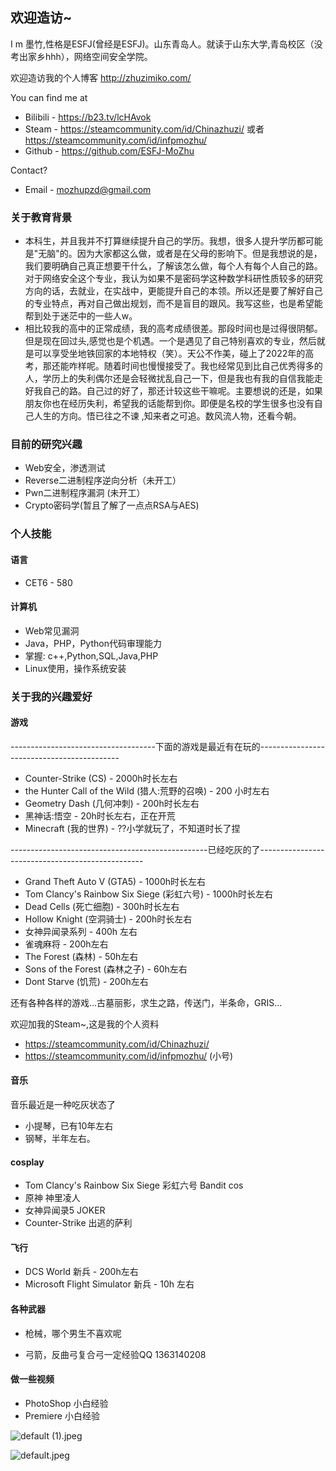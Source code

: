 ## 欢迎造访~

I m 墨竹,性格是ESFJ(曾经是ESFJ)。山东青岛人。就读于山东大学,青岛校区（没考出家乡hhh），网络空间安全学院。

欢迎造访我的个人博客 http://zhuzimiko.com/

You can find me at

* Bilibili  - https://b23.tv/lcHAvok
* Steam - https://steamcommunity.com/id/Chinazhuzi/ 或者 https://steamcommunity.com/id/infpmozhu/
* Github - https://github.com/ESFJ-MoZhu

Contact?

* Email - mozhupzd@gmail.com

### 关于教育背景

* 本科生，并且我并不打算继续提升自己的学历。我想，很多人提升学历都可能是"无脑"的。因为大家都这么做，或者是在父母的影响下。但是我想说的是，我们要明确自己真正想要干什么，了解该怎么做，每个人有每个人自己的路。对于网络安全这个专业，我认为如果不是密码学这种数学科研性质较多的研究方向的话，去就业，在实战中，更能提升自己的本领。所以还是要了解好自己的专业特点，再对自己做出规划，而不是盲目的跟风。我写这些，也是希望能帮到处于迷茫中的一些人w。
* 相比较我的高中的正常成绩，我的高考成绩很差。那段时间也是过得很阴郁。但是现在回过头,感觉也是个机遇。一个是遇见了自己特别喜欢的专业，然后就是可以享受坐地铁回家的本地特权（笑）。天公不作美，碰上了2022年的高考，那还能咋样呢。随着时间也慢慢接受了。我也经常见到比自己优秀得多的人，学历上的失利偶尔还是会轻微扰乱自己一下，但是我也有我的自信我能走好我自己的路。自己过的好了，那还计较这些干嘛呢。主要想说的还是，如果朋友你也在经历失利，希望我的话能帮到你。即便是名校的学生很多也没有自己人生的方向。悟已往之不谏 ,知来者之可追。数风流人物，还看今朝。

### 目前的研究兴趣

* Web安全，渗透测试
* Reverse二进制程序逆向分析（未开工）
* Pwn二进制程序漏洞 (未开工）
* Crypto密码学(暂且了解了一点点RSA与AES)

### 个人技能

#### 语言

* CET6 - 580

#### 计算机

* Web常见漏洞
* Java，PHP，Python代码审理能力
* 掌握: c++,Python,SQL,Java,PHP
* Linux使用，操作系统安装

### 关于我的兴趣爱好

#### 游戏

------------------------------------下面的游戏是最近有在玩的-------------------------------------------

* Counter-Strike (CS) - 2000h时长左右
* the Hunter Call of the Wild (猎人:荒野的召唤) - 200 小时左右
* Geometry Dash (几何冲刺) - 200h时长左右
* 黑神话:悟空 - 20h时长左右，正在开荒
* Minecraft (我的世界) - ??小学就玩了，不知道时长了捏

-------------------------------------------------已经吃灰的了-------------------------------------------------

* Grand Theft Auto V (GTA5) - 1000h时长左右
* Tom Clancy's Rainbow Six Siege (彩虹六号) - 1000h时长左右
* Dead Cells (死亡细胞) - 300h时长左右
* Hollow Knight (空洞骑士) - 200h时长左右
* 女神异闻录系列 - 400h 左右
* 雀魂麻将 - 200h左右
* The Forest (森林) - 50h左右
* Sons of the Forest (森林之子) - 60h左右
* Dont Starve (饥荒) - 200h左右

还有各种各样的游戏...古墓丽影，求生之路，传送门，半条命，GRIS...

欢迎加我的Steam~,这是我的个人资料

* https://steamcommunity.com/id/Chinazhuzi/
* https://steamcommunity.com/id/infpmozhu/ (小号)

#### 音乐

音乐最近是一种吃灰状态了

* 小提琴，已有10年左右
* 钢琴，半年左右。

#### cosplay

* Tom Clancy's Rainbow Six Siege 彩虹六号 Bandit cos
* 原神 神里凌人
* 女神异闻录5  JOKER
* Counter-Strike  出逃的萨利

#### 飞行

* DCS World 新兵 - 200h左右
* Microsoft Flight Simulator 新兵 - 10h 左右

#### 各种武器

* 枪械，哪个男生不喜欢呢

* 弓箭，反曲弓复合弓一定经验QQ 1363140208

#### 做一些视频

* PhotoShop 小白经验
* Premiere 小白经验

![default (1).jpeg](http://101.201.246.16:8080/i/2025/02/13/67ad754367094.jpeg)  

![default.jpeg](http://101.201.246.16:8080/i/2025/02/13/67ad753eca43b.jpeg)
